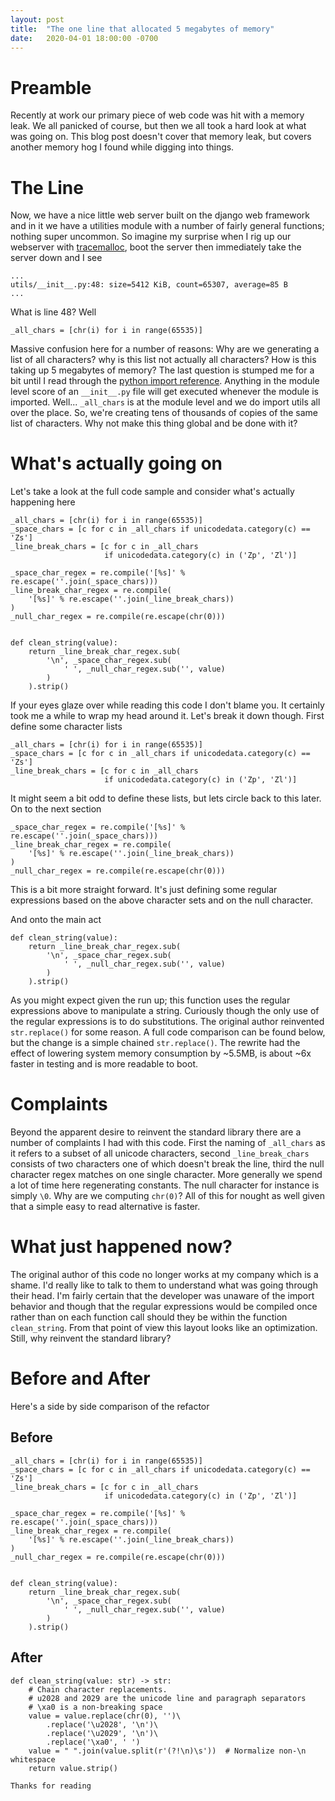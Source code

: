 ```yaml
---
layout: post
title:  "The one line that allocated 5 megabytes of memory"
date:   2020-04-01 18:00:00 -0700
---
```

# Preamble
Recently at work our primary piece of web code was hit with a memory leak. We all panicked of course, but then we all took a hard look at what was going on. This blog post doesn't cover that memory leak, but covers another memory hog I found while digging into things.

# The Line
Now, we have a nice little web server built on the django web framework and in it we have a utilities module with a number of fairly general functions; nothing super uncommon. So imagine my surprise when I rig up our webserver with [tracemalloc](https://docs.python.org/3/library/tracemalloc.html), boot the server then immediately take the server down and I see
```
...
utils/__init__.py:48: size=5412 KiB, count=65307, average=85 B
...
```
What is line 48? Well
```
_all_chars = [chr(i) for i in range(65535)]
```
Massive confusion here for a number of reasons: Why are we generating a list of all characters? why is this list not actually all characters? How is this taking up 5 megabytes of memory? The last question is stumped me for a bit until I read through the [python import reference](https://docs.python.org/3/reference/import.html#regular-packages). Anything in the module level score of an `__init__.py` file will get executed whenever the module is imported. Well... `_all_chars` is at the module level and we do import utils all over the place. So, we're creating tens of thousands of copies of the same list of characters. Why not make this thing global and be done with it?

# What's actually going on
Let's take a look at the full code sample and consider what's actually happening here
```
_all_chars = [chr(i) for i in range(65535)]
_space_chars = [c for c in _all_chars if unicodedata.category(c) == 'Zs']
_line_break_chars = [c for c in _all_chars
                     if unicodedata.category(c) in ('Zp', 'Zl')]

_space_char_regex = re.compile('[%s]' % re.escape(''.join(_space_chars)))
_line_break_char_regex = re.compile(
    '[%s]' % re.escape(''.join(_line_break_chars))
)
_null_char_regex = re.compile(re.escape(chr(0)))


def clean_string(value):
    return _line_break_char_regex.sub(
        '\n', _space_char_regex.sub(
            ' ', _null_char_regex.sub('', value)
        )
    ).strip()
```
If your eyes glaze over while reading this code I don't blame you. It certainly took me a while to wrap my head around it. Let's break it down though.
First define some character lists
```
_all_chars = [chr(i) for i in range(65535)]
_space_chars = [c for c in _all_chars if unicodedata.category(c) == 'Zs']
_line_break_chars = [c for c in _all_chars
                     if unicodedata.category(c) in ('Zp', 'Zl')]
```

It might seem a bit odd to define these lists, but lets circle back to this later. On to the next section
```
_space_char_regex = re.compile('[%s]' % re.escape(''.join(_space_chars)))
_line_break_char_regex = re.compile(
    '[%s]' % re.escape(''.join(_line_break_chars))
)
_null_char_regex = re.compile(re.escape(chr(0)))
```
This is a bit more straight forward. It's just defining some regular expressions based on the above character sets and on the null character.

And onto the main act
```
def clean_string(value):
    return _line_break_char_regex.sub(
        '\n', _space_char_regex.sub(
            ' ', _null_char_regex.sub('', value)
        )
    ).strip()
```
As you might expect given the run up; this function uses the regular expressions above to manipulate a string. Curiously though the only use of the regular expressions is to do substitutions. The original author reinvented `str.replace()` for some reason. A full code comparison can be found below, but the change is a simple chained `str.replace()`. The rewrite had the effect of lowering system memory consumption by ~5.5MB, is about ~6x faster in testing and is more readable to boot.

# Complaints
Beyond the apparent desire to reinvent the standard library there are a number of complaints I had with this code. First the naming of `_all_chars` as it refers to a subset of all unicode characters, second `_line_break_chars` consists of two characters one of which doesn't break the line, third the null character regex matches on one single character. More generally we spend a lot of time here regenerating constants. The null character for instance is simply `\0`. Why are we computing `chr(0)`? All of this for nought as well given that a simple easy to read alternative is faster.

# What just happened now?
The original author of this code no longer works at my company which is a shame. I'd really like to talk to them to understand what was going through their head. I'm fairly certain that the developer was unaware of the import behavior and though that the regular expressions would be compiled once rather than on each function call should they be within the function `clean_string`. From that point of view this layout looks like an optimization. Still, why reinvent the standard library?

# Before and After
Here's a side by side comparison of the refactor
## Before
```
_all_chars = [chr(i) for i in range(65535)]
_space_chars = [c for c in _all_chars if unicodedata.category(c) == 'Zs']
_line_break_chars = [c for c in _all_chars
                     if unicodedata.category(c) in ('Zp', 'Zl')]

_space_char_regex = re.compile('[%s]' % re.escape(''.join(_space_chars)))
_line_break_char_regex = re.compile(
    '[%s]' % re.escape(''.join(_line_break_chars))
)
_null_char_regex = re.compile(re.escape(chr(0)))


def clean_string(value):
    return _line_break_char_regex.sub(
        '\n', _space_char_regex.sub(
            ' ', _null_char_regex.sub('', value)
        )
    ).strip()
```
## After
```
def clean_string(value: str) -> str:
    # Chain character replacements.
    # u2028 and 2029 are the unicode line and paragraph separators
    # \xa0 is a non-breaking space
    value = value.replace(chr(0), '')\
        .replace('\u2028', '\n')\
        .replace('\u2029', '\n')\
        .replace('\xa0', ' ')
    value = " ".join(value.split(r'(?!\n)\s'))  # Normalize non-\n whitespace
    return value.strip()
```

```
Thanks for reading
```
